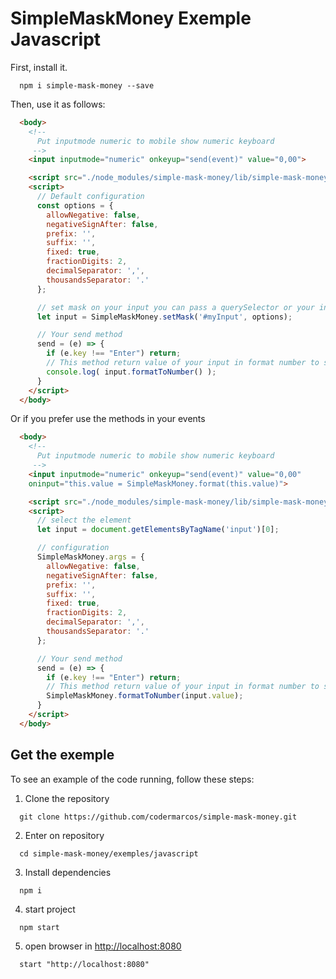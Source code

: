 # SimpleMaskMoney Exemple Javascript

First, install it.

```shell
  npm i simple-mask-money --save
```

Then, use it as follows:

```html
  <body>
    <!-- 
      Put inputmode numeric to mobile show numeric keyboard
     -->
    <input inputmode="numeric" onkeyup="send(event)" value="0,00">

    <script src="./node_modules/simple-mask-money/lib/simple-mask-money.js"></script>
    <script>
      // Default configuration  
      const options = {
        allowNegative: false,
        negativeSignAfter: false,
        prefix: '',
        suffix: '',
        fixed: true,
        fractionDigits: 2,
        decimalSeparator: ',',
        thousandsSeparator: '.'
      };

      // set mask on your input you can pass a querySelector or your input element and options
      let input = SimpleMaskMoney.setMask('#myInput', options);

      // Your send method
      send = (e) => {
        if (e.key !== "Enter") return;
        // This method return value of your input in format number to save in your database
        console.log( input.formatToNumber() );
      }
    </script>
  </body>
```

Or if you prefer use the methods in your events

```html
  <body>
    <!-- 
      Put inputmode numeric to mobile show numeric keyboard
     -->
    <input inputmode="numeric" onkeyup="send(event)" value="0,00"
    oninput="this.value = SimpleMaskMoney.format(this.value)">

    <script src="./node_modules/simple-mask-money/lib/simple-mask-money.js"></script>
    <script>
      // select the element
      let input = document.getElementsByTagName('input')[0];

      // configuration
      SimpleMaskMoney.args = {
        allowNegative: false,
        negativeSignAfter: false,
        prefix: '',
        suffix: '',
        fixed: true,
        fractionDigits: 2,
        decimalSeparator: ',',
        thousandsSeparator: '.'
      };

      // Your send method
      send = (e) => {
        if (e.key !== "Enter") return;
        // This method return value of your input in format number to save in your database
        SimpleMaskMoney.formatToNumber(input.value);
      }
    </script>
  </body>
```

## Get the exemple

To see an example of the code running, follow these steps:

1. Clone the repository

```shell
  git clone https://github.com/codermarcos/simple-mask-money.git
```

2. Enter on repository

```shell
  cd simple-mask-money/exemples/javascript
```

3. Install dependencies

```shell
  npm i
```

4. start project

```shell
  npm start
```

5. open browser in [http://localhost:8080](http://localhost:8080)

```shell
  start "http://localhost:8080"
```
